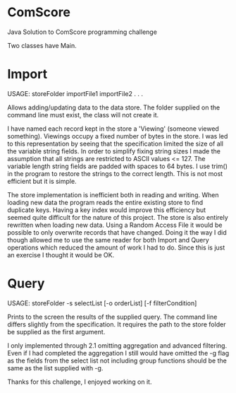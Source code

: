 # ComScore

Java Solution to ComScore programming challenge

Two classes have Main.

Import         
======

USAGE: storeFolder importFile1 importFile2 . . .

Allows adding/updating data to the data store. The folder supplied on the command line must exist, the class will not create it.

I have named each record kept in the store a 'Viewing' (someone viewed something). Viewings occupy a fixed number of bytes 
in the store. I was led to this representation by seeing that the specification limited the size of all the variable 
string fields. In order to simplify fixing string sizes I made the assumption that all strings are restricted to ASCII 
values <= 127. The variable length string fields are padded with spaces to 64 bytes. I use trim() in the program to restore the 
strings to the correct length. This is not most efficient but it is simple.

The store implementation is inefficient both in reading and writing. When loading new data the program reads the entire existing
store to find duplicate keys. Having a key index would improve this efficiency but seemed quite difficult for the nature of
this project. The store is also entirely rewritten when loading new data. Using a Random Access File it would be possible to
only overwrite records that have changed. Doing it the way I did though allowed me to use the same reader for both Import
and Query operations which reduced the amount of work I had to do. Since this is just an exercise I thought it would be OK.



Query
=====

USAGE: storeFolder -s selectList [-o orderList] [-f filterCondition]

Prints to the screen the results of the supplied query. The command line differs slightly from the specification. It requires the 
path to the store folder be supplied as the first argument.

I only implemented through 2.1 omitting aggregation and advanced filtering. Even if I had completed the aggregation I still would
have omitted the -g flag as the fields from the select list not including group functions should be the same as the list supplied
with -g.


Thanks for this challenge, I enjoyed working on it.


